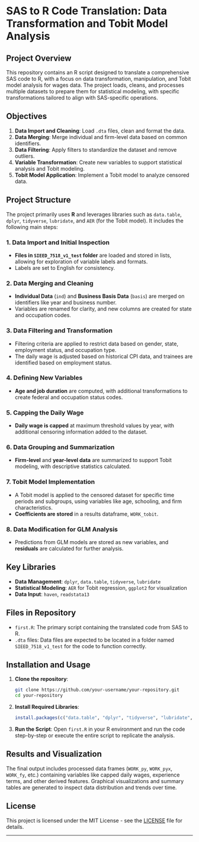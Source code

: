 # SAS to R Code Translation: Data Transformation and Tobit Model Analysis

## Project Overview

This repository contains an R script designed to translate a comprehensive SAS code to R, with a focus on data transformation, manipulation, and Tobit model analysis for wages data. The project loads, cleans, and processes multiple datasets to prepare them for statistical modeling, with specific transformations tailored to align with SAS-specific operations.

## Objectives

1. **Data Import and Cleaning**: Load `.dta` files, clean and format the data.
2. **Data Merging**: Merge individual and firm-level data based on common identifiers.
3. **Data Filtering**: Apply filters to standardize the dataset and remove outliers.
4. **Variable Transformation**: Create new variables to support statistical analysis and Tobit modeling.
5. **Tobit Model Application**: Implement a Tobit model to analyze censored data.

## Project Structure

The project primarily uses **R** and leverages libraries such as `data.table`, `dplyr`, `tidyverse`, `lubridate`, and `AER` (for the Tobit model). It includes the following main steps:

### 1. Data Import and Initial Inspection
- **Files in `SIEED_7518_v1_test` folder** are loaded and stored in lists, allowing for exploration of variable labels and formats.
- Labels are set to English for consistency.

### 2. Data Merging and Cleaning
- **Individual Data** (`ind`) and **Business Basis Data** (`basis`) are merged on identifiers like year and business number.
- Variables are renamed for clarity, and new columns are created for state and occupation codes.

### 3. Data Filtering and Transformation
- Filtering criteria are applied to restrict data based on gender, state, employment status, and occupation type.
- The daily wage is adjusted based on historical CPI data, and trainees are identified based on employment status.

### 4. Defining New Variables
- **Age and job duration** are computed, with additional transformations to create federal and occupation status codes.

### 5. Capping the Daily Wage
- **Daily wage is capped** at maximum threshold values by year, with additional censoring information added to the dataset.

### 6. Data Grouping and Summarization
- **Firm-level** and **year-level data** are summarized to support Tobit modeling, with descriptive statistics calculated.

### 7. Tobit Model Implementation
- A Tobit model is applied to the censored dataset for specific time periods and subgroups, using variables like age, schooling, and firm characteristics.
- **Coefficients are stored** in a results dataframe, `WORK_tobit`.

### 8. Data Modification for GLM Analysis
- Predictions from GLM models are stored as new variables, and **residuals** are calculated for further analysis.

## Key Libraries

- **Data Management**: `dplyr`, `data.table`, `tidyverse`, `lubridate`
- **Statistical Modeling**: `AER` for Tobit regression, `ggplot2` for visualization
- **Data Input**: `haven`, `readstata13`

## Files in Repository

- `first.R`: The primary script containing the translated code from SAS to R.
- `.dta` files: Data files are expected to be located in a folder named `SIEED_7518_v1_test` for the code to function correctly.

## Installation and Usage

1. **Clone the repository**:
    ```bash
    git clone https://github.com/your-username/your-repository.git
    cd your-repository
    ```

2. **Install Required Libraries**:
    ```R
    install.packages(c("data.table", "dplyr", "tidyverse", "lubridate", "haven", "AER", "readstata13"))
    ```

3. **Run the Script**:
    Open `first.R` in your R environment and run the code step-by-step or execute the entire script to replicate the analysis.

## Results and Visualization

The final output includes processed data frames (`WORK_py`, `WORK_pyx`, `WORK_fy`, etc.) containing variables like capped daily wages, experience terms, and other derived features. Graphical visualizations and summary tables are generated to inspect data distribution and trends over time.

## License

This project is licensed under the MIT License - see the [LICENSE](LICENSE) file for details.

--- 

